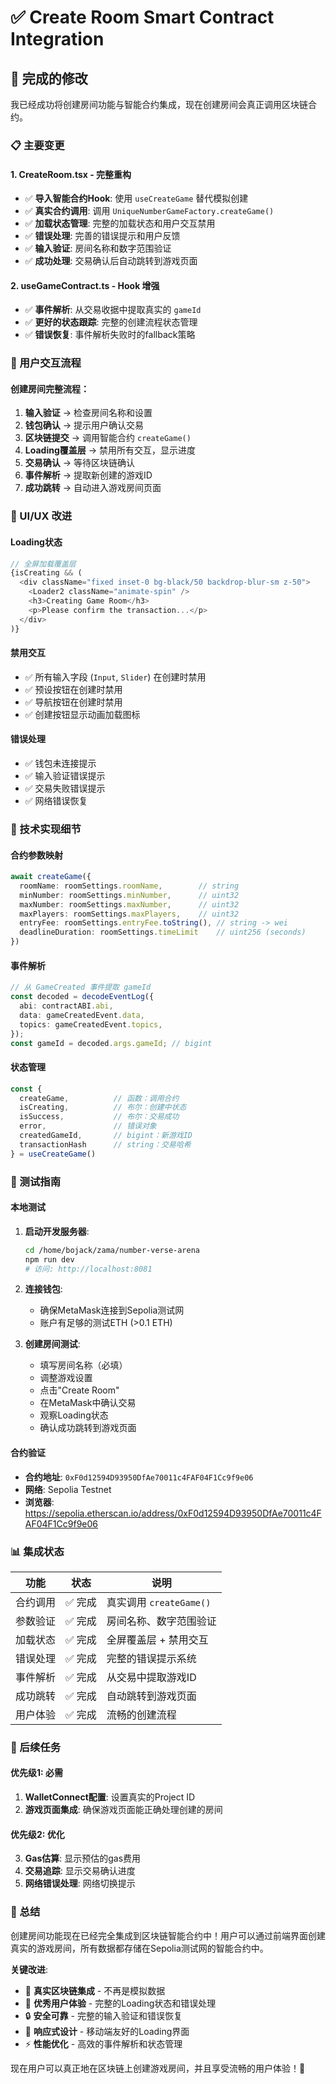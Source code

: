 # ✅ Create Room Smart Contract Integration

## 🎯 完成的修改

我已经成功将创建房间功能与智能合约集成，现在创建房间会真正调用区块链合约。

### 📋 主要变更

#### 1. **CreateRoom.tsx** - 完整重构
- ✅ **导入智能合约Hook**: 使用 `useCreateGame` 替代模拟创建
- ✅ **真实合约调用**: 调用 `UniqueNumberGameFactory.createGame()` 
- ✅ **加载状态管理**: 完整的加载状态和用户交互禁用
- ✅ **错误处理**: 完善的错误提示和用户反馈
- ✅ **输入验证**: 房间名称和数字范围验证
- ✅ **成功处理**: 交易确认后自动跳转到游戏页面

#### 2. **useGameContract.ts** - Hook 增强
- ✅ **事件解析**: 从交易收据中提取真实的 `gameId`
- ✅ **更好的状态跟踪**: 完整的创建流程状态管理
- ✅ **错误恢复**: 事件解析失败时的fallback策略

### 🔄 用户交互流程

#### 创建房间完整流程：
1. **输入验证** → 检查房间名称和设置
2. **钱包确认** → 提示用户确认交易
3. **区块链提交** → 调用智能合约 `createGame()`
4. **Loading覆盖层** → 禁用所有交互，显示进度
5. **交易确认** → 等待区块链确认
6. **事件解析** → 提取新创建的游戏ID
7. **成功跳转** → 自动进入游戏房间页面

### 🎨 UI/UX 改进

#### Loading状态
```typescript
// 全屏加载覆盖层
{isCreating && (
  <div className="fixed inset-0 bg-black/50 backdrop-blur-sm z-50">
    <Loader2 className="animate-spin" />
    <h3>Creating Game Room</h3>
    <p>Please confirm the transaction...</p>
  </div>
)}
```

#### 禁用交互
- ✅ 所有输入字段 (`Input`, `Slider`) 在创建时禁用
- ✅ 预设按钮在创建时禁用
- ✅ 导航按钮在创建时禁用
- ✅ 创建按钮显示动画加载图标

#### 错误处理
- ✅ 钱包未连接提示
- ✅ 输入验证错误提示
- ✅ 交易失败错误提示
- ✅ 网络错误恢复

### 🔧 技术实现细节

#### 合约参数映射
```typescript
await createGame({
  roomName: roomSettings.roomName,        // string
  minNumber: roomSettings.minNumber,      // uint32
  maxNumber: roomSettings.maxNumber,      // uint32  
  maxPlayers: roomSettings.maxPlayers,    // uint32
  entryFee: roomSettings.entryFee.toString(), // string -> wei
  deadlineDuration: roomSettings.timeLimit    // uint256 (seconds)
})
```

#### 事件解析
```typescript
// 从 GameCreated 事件提取 gameId
const decoded = decodeEventLog({
  abi: contractABI.abi,
  data: gameCreatedEvent.data,
  topics: gameCreatedEvent.topics,
});
const gameId = decoded.args.gameId; // bigint
```

#### 状态管理
```typescript
const {
  createGame,          // 函数：调用合约
  isCreating,          // 布尔：创建中状态  
  isSuccess,           // 布尔：交易成功
  error,               // 错误对象
  createdGameId,       // bigint：新游戏ID
  transactionHash      // string：交易哈希
} = useCreateGame()
```

### 🚀 测试指南

#### 本地测试
1. **启动开发服务器**:
   ```bash
   cd /home/bojack/zama/number-verse-arena
   npm run dev
   # 访问: http://localhost:8081
   ```

2. **连接钱包**:
   - 确保MetaMask连接到Sepolia测试网
   - 账户有足够的测试ETH (>0.1 ETH)

3. **创建房间测试**:
   - 填写房间名称（必填）
   - 调整游戏设置
   - 点击"Create Room"
   - 在MetaMask中确认交易
   - 观察Loading状态
   - 确认成功跳转到游戏页面

#### 合约验证
- **合约地址**: `0xF0d12594D93950DfAe70011c4FAF04F1Cc9f9e06`
- **网络**: Sepolia Testnet
- **浏览器**: https://sepolia.etherscan.io/address/0xF0d12594D93950DfAe70011c4FAF04F1Cc9f9e06

### 📊 集成状态

| 功能 | 状态 | 说明 |
|------|------|------|
| 合约调用 | ✅ 完成 | 真实调用 `createGame()` |
| 参数验证 | ✅ 完成 | 房间名称、数字范围验证 |
| 加载状态 | ✅ 完成 | 全屏覆盖层 + 禁用交互 |
| 错误处理 | ✅ 完成 | 完整的错误提示系统 |
| 事件解析 | ✅ 完成 | 从交易中提取游戏ID |
| 成功跳转 | ✅ 完成 | 自动跳转到游戏页面 |
| 用户体验 | ✅ 完成 | 流畅的创建流程 |

### 🔄 后续任务

#### 优先级1: 必需
1. **WalletConnect配置**: 设置真实的Project ID
2. **游戏页面集成**: 确保游戏页面能正确处理创建的房间

#### 优先级2: 优化
3. **Gas估算**: 显示预估的gas费用
4. **交易追踪**: 显示交易确认进度
5. **网络错误处理**: 网络切换提示

### 🎉 总结

创建房间功能现在已经完全集成到区块链智能合约中！用户可以通过前端界面创建真实的游戏房间，所有数据都存储在Sepolia测试网的智能合约中。

**关键改进**:
- 🔗 **真实区块链集成** - 不再是模拟数据
- 🎨 **优秀用户体验** - 完整的Loading状态和错误处理  
- 🔒 **安全可靠** - 完整的输入验证和错误恢复
- 📱 **响应式设计** - 移动端友好的Loading界面
- ⚡ **性能优化** - 高效的事件解析和状态管理

现在用户可以真正地在区块链上创建游戏房间，并且享受流畅的用户体验！🚀